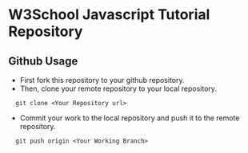 # W3School Javascript Tutorial Repository

## Github Usage

* First fork this repository to your github repository.
* Then, clone your remote repository to your local repository.
```
  git clone <Your Repository url>
```
* Commit your work to the local repository and push it to the remote repository.
```
  git push origin <Your Working Branch>
```
